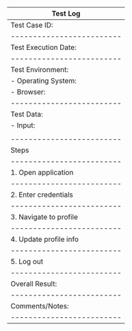 | Test Log                            |
|------------------------------------|
| Test Case ID:           | TC-001   |
|-------------------------|----------|
| Test Execution Date:    | 2023-09-16 |
|-------------------------|----------|
| Test Environment:       |          |
| - Operating System:     | Windows  |
| - Browser:              | Chrome v100.0.0 |
|-------------------------|----------|
| Test Data:              |          |
| - Input:                | Username - "testuser" |
|                         | Password - "password123" |
|-------------------------|----------|
| Steps                   | Expected Result       | Actual Result  |
|-------------------------|-----------------------|-----------------|
| 1. Open application     | Home page displayed   | Home page displayed |
|-------------------------|-----------------------|-----------------|
| 2. Enter credentials    | Login successful      | Login successful    |
|-------------------------|-----------------------|-----------------|
| 3. Navigate to profile  | Profile page loaded   | Profile page loaded |
|-------------------------|-----------------------|-----------------|
| 4. Update profile info  | Profile updated       | Profile updated    |
|-------------------------|-----------------------|-----------------|
| 5. Log out              | Logged out            | Logged out         |
|-------------------------|-----------------------|-----------------|
| Overall Result:        | PASS                 |
|-------------------------|-----------------------|-----------------|
| Comments/Notes:         | No issues encountered during testing.   |
|-------------------------|-----------------------|-----------------|
